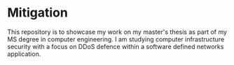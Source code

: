 # Mitigation
This repository is to showcase my work on my master's thesis as part of my MS degree in computer engineering. I am studying computer infrastructure security with a focus on DDoS defence within a software defined networks application.
